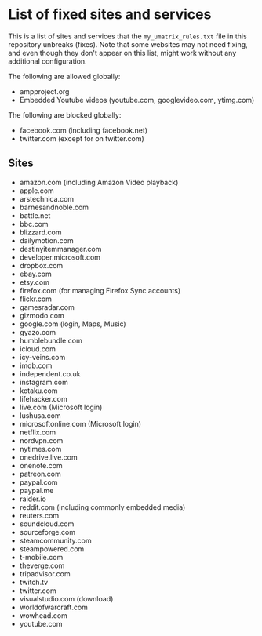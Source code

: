 # List of fixed sites and services
This is a list of sites and services that the `my_umatrix_rules.txt` file in this repository unbreaks (fixes). Note that some websites may not need fixing, and even though they don't appear on this list, might work without any additional configuration.

The following are allowed globally:
- ampproject.org
- Embedded Youtube videos (youtube.com, googlevideo.com, ytimg.com)

The following are blocked globally:
- facebook.com (including facebook.net)
- twitter.com (except for on twitter.com)

## Sites
- amazon.com (including Amazon Video playback)
- apple.com
- arstechnica.com
- barnesandnoble.com
- battle.net
- bbc.com
- blizzard.com
- dailymotion.com
- destinyitemmanager.com
- developer.microsoft.com
- dropbox.com
- ebay.com
- etsy.com
- firefox.com (for managing Firefox Sync accounts)
- flickr.com
- gamesradar.com
- gizmodo.com
- google.com (login, Maps, Music)
- gyazo.com
- humblebundle.com
- icloud.com
- icy-veins.com
- imdb.com
- independent.co.uk
- instagram.com
- kotaku.com
- lifehacker.com
- live.com (Microsoft login)
- lushusa.com
- microsoftonline.com (Microsoft login)
- netflix.com
- nordvpn.com
- nytimes.com
- onedrive.live.com
- onenote.com
- patreon.com
- paypal.com
- paypal.me
- raider.io
- reddit.com (including commonly embedded media)
- reuters.com
- soundcloud.com
- sourceforge.com
- steamcommunity.com 
- steampowered.com
- t-mobile.com
- theverge.com
- tripadvisor.com
- twitch.tv
- twitter.com
- visualstudio.com (download)
- worldofwarcraft.com
- wowhead.com
- youtube.com